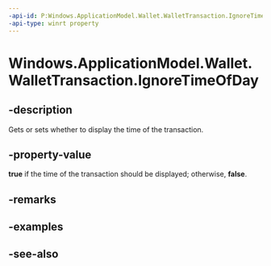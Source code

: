 ----api-id: P:Windows.ApplicationModel.Wallet.WalletTransaction.IgnoreTimeOfDay
-api-type: winrt property
---<!-- Property syntaxpublic bool IgnoreTimeOfDay { get;  set; }--># Windows.ApplicationModel.Wallet.WalletTransaction.IgnoreTimeOfDay## -descriptionGets or sets whether to display the time of the transaction.## -property-value**true** if the time of the transaction should be displayed; otherwise, **false**.## -remarks## -examples## -see-also